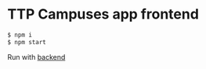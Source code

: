 # TTP Campuses app frontend

```bash
$ npm i
$ npm start
```

Run with [backend](https://github.com/jaspercheung/ttpgroupback)
